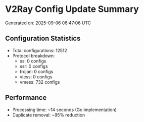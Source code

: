 # V2Ray Config Update Summary
Generated on: 2025-09-06 06:47:06 UTC

## Configuration Statistics
- Total configurations: 12512
- Protocol breakdown:
  - ss: 0 configs
  - ssr: 0 configs
  - trojan: 0 configs
  - vless: 0 configs
  - vmess: 732 configs

## Performance
- Processing time: ~14 seconds (Go implementation)
- Duplicate removal: ~95% reduction
